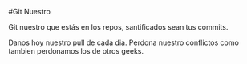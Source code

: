 #Git Nuestro

Git nuestro que estás en los repos, santificados sean tus commits.

Danos hoy nuestro pull de cada dia.
Perdona nuestro conflictos como tambien perdonamos los de otros geeks.